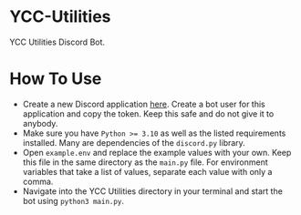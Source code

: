 # YCC-Utilities
YCC Utilities Discord Bot.

# How To Use
- Create a new Discord application [here](https://discord.com/developers/applications). Create a bot user for this application and copy the token. Keep this safe and do not give it to anybody.
- Make sure you have `Python >= 3.10` as well as the listed requirements installed. Many are dependencies of the `discord.py` library.
- Open `example.env` and replace the example values with your own. Keep this file in the same directory as the `main.py` file. For environment variables that take a list of values, separate each value with only a comma.
- Navigate into the YCC Utilities directory in your terminal and start the bot using `python3 main.py`.